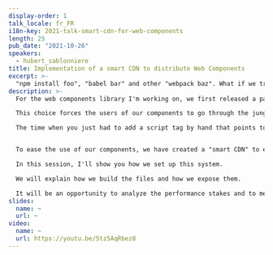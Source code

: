```yaml
---
display-order: 1
talk_locale: fr_FR
i18n-key: 2021-talk-smart-cdn-for-web-components
length: 25
pub_date: "2021-10-26"
speakers:
  - hubert_sablonniere
title: Implementation of a smart CDN to distribute Web Components
excerpt: >-
  "npm install foo", "babel bar" and other "webpack baz". What if we tried something else?
description: >-
  For the web components library I'm working on, we first released a package on npm.

  This choice forces the users of our components to go through the jungle of Node.js-based tools, with its "npm install thingy", its "babel thingy" and other "webpack thingy".

  The time when you just had to add a script tag by hand that points to a CDN is long gone.


  To ease the use of our components, we have created a "smart CDN" to expose our components.

  In this session, I'll show you how we set up this system.

  We will explain how we build the files and how we expose them.

  It will be an opportunity to analyze the performance stakes and to measure concretely the impacts of different optimization techniques.
slides:
  name: ~
  url: ~
video:
  name: ~
  url: https://youtu.be/5tz5AqRbez8
---
```

